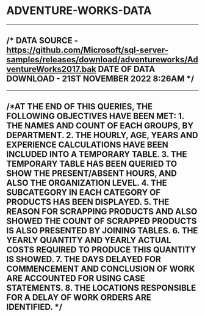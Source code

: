 # ADVENTURE-WORKS-DATA
-------------------------------------------------------------------------------------------------------------------------------------------
/*	DATA SOURCE - https://github.com/Microsoft/sql-server-samples/releases/download/adventureworks/AdventureWorks2017.bak
	DATE OF DATA DOWNLOAD - 21ST NOVEMBER 2022 8:26AM
*/
-------------------------------------------------------------------------------------------------------------------------------------------

-------------------------------------------------------------------------------------------------------------------------------------------
/*AT THE END OF THIS QUERIES, THE FOLLOWING OBJECTIVES HAVE BEEN MET:
	1. THE NAMES AND COUNT OF EACH GROUPS, BY DEPARTMENT.
	2. THE HOURLY, AGE, YEARS AND EXPERIENCE CALCULATIONS HAVE BEEN INCLUDED INTO A TEMPORARY TABLE.
	3. THE TEMPORARY TABLE HAS BEEN QUERIED TO SHOW THE PRESENT/ABSENT HOURS, AND ALSO THE ORGANIZATION LEVEL.
	4. THE SUBCATEGORY IN EACH CATEGORY OF PRODUCTS HAS BEEN DISPLAYED.
	5. THE REASON FOR SCRAPPING PRODUCTS AND ALSO SHOWED THE COUNT OF SCRAPPED PRODUCTS IS ALSO PRESENTED BY JOINING TABLES.
	6. THE YEARLY QUANTITY AND YEARLY ACTUAL COSTS REQUIRED TO PRODUCE THIS QUANTITY IS SHOWED.
	7. THE DAYS DELAYED FOR COMMENCEMENT AND CONCLUSION OF WORK ARE ACCOUNTED FOR USING CASE STATEMENTS.
	8. THE LOCATIONS RESPONSIBLE FOR A DELAY OF WORK ORDERS ARE IDENTIFIED.
*/
-------------------------------------------------------------------------------------------------------------------------------------------
